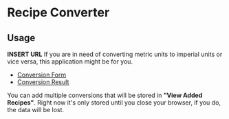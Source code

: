 # Recipe Converter

## Usage
**INSERT URL** If you are in need of converting metric units to imperial units or vice versa, this application might be for you. 
- [Conversion Form](docs/images/UserInputUI.png)
- [Conversion Result](docs/images/UserConversionResult.png)

You can add multiple conversions that will be stored in **"View Added Recipes"**.
Right now it's only stored until you close your browser, if you do, the data will be lost. 
